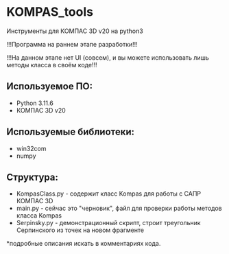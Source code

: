# KOMPAS_tools
Инструменты для КОМПАС 3D v20 на python3

!!!Программа на раннем этапе разработки!!!

!!!На данном этапе нет UI (совсем), и вы можете использовать лишь методы класса в своём коде!!!

Используемое ПО:
-
- Python 3.11.6
- КОМПАС 3D v20

Используемые библиотеки:
-
- win32com
- numpy

Структура:
- 
- KompasClass.py - содержит класс Kompas для работы с САПР КОМПАС 3D
- main.py - сейчас это "черновик", файл для проверки работы методов класса Kompas
- Serpinsky.py - демонстрационный скрипт, строит треугольник Серпинского из точек на новом фрагменте

*подробные описания искать в комментариях кода.